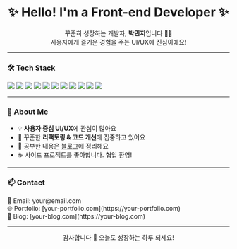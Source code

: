 
<h1 align="center">✨ Hello! I'm a Front-end Developer ✨</h1>

<p align="center">
  꾸준히 성장하는 개발자, <strong>박민지</strong>입니다 👩‍💻<br/>
  사용자에게 즐거운 경험을 주는 UI/UX에 진심이에요!
</p>

---

### 🛠 Tech Stack

<p>
  <img src="https://img.shields.io/badge/HTML-E34F26?style=flat&logo=html5&logoColor=white"/>
  <img src="https://img.shields.io/badge/CSS-1572B6?style=flat&logo=css3&logoColor=white"/>
  <img src="https://img.shields.io/badge/SCSS-CC6699?style=flat&logo=sass&logoColor=white"/>
  <img src="https://img.shields.io/badge/JavaScript-F7DF1E?style=flat&logo=javascript&logoColor=black"/>
  <img src="https://img.shields.io/badge/TypeScript-3178C6?style=flat&logo=typescript&logoColor=white"/>  
  <img src="https://img.shields.io/badge/Vue-4FC08D?style=flat&logo=vue.js&logoColor=white"/>
  <img src="https://img.shields.io/badge/React-61DAFB?style=flat&logo=react&logoColor=black"/>
  <img src="https://img.shields.io/badge/Next.js-000000?style=flat&logo=next.js&logoColor=white"/>
  <img src="https://img.shields.io/badge/Figma-F24E1E?style=flat&logo=figma&logoColor=white"/>
  <img src="https://img.shields.io/badge/Git-F05032?style=flat&logo=git&logoColor=white"/>
  <img src="https://img.shields.io/badge/GitHub-181717?style=flat&logo=git&logoColor=white"/>
</p>

---

### 🌱 About Me

- 💡 **사용자 중심 UI/UX**에 관심이 많아요  
- 🔄 꾸준한 **리팩토링 & 코드 개선**에 집중하고 있어요  
- 🧠 공부한 내용은 [블로그](https://your-blog-url.com)에 정리해요  
- ☕ 사이드 프로젝트를 좋아합니다. 협업 환영!

---

### 📫 Contact

<p>
  💌 Email: your@email.com<br/>
  🌐 Portfolio: [your-portfolio.com](https://your-portfolio.com)<br/>
  📘 Blog: [your-blog.com](https://your-blog.com)
</p>

---

<p align="center">감사합니다 💛 오늘도 성장하는 하루 되세요!</p>
